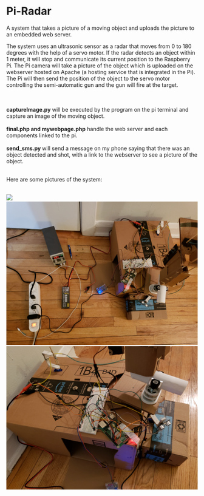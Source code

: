 # Pi-Radar
A system that takes a picture of a moving object and uploads the picture to an embedded web server. 


<html>
  <p>The system uses an ultrasonic sensor as a radar that moves from 0 to 180 degrees with the help of a servo motor. If the radar detects an object within 1 meter, it will stop and communicate its current position to the Raspberry Pi. The Pi camera will take a picture of the object which is uploaded on the webserver hosted on Apache (a hosting service that is integrated in the Pi). The Pi will then send the position of the object to the servo motor controlling the semi-automatic gun and the gun will fire at the target.</p><br><br>
  <b>captureImage.py</b> will be executed by the program on the pi terminal and capture an image of the moving object. <br><br>
  <b>final.php and mywebpage.php</b> handle the web server and each components linked to the pi.<br><br>
  <b>send_sms.py </b> will send a message on my phone saying that there was an object detected and shot, with a link to the webserver to see a picture of the object.<br><br>

<p>Here are some pictures of the system: </p><br>
<img src="comp164/front1.jpg"><br>
<img src="comp164/top[1].jpg"><br>
<img src="comp164/side[1].jpg"><br>
</html>
